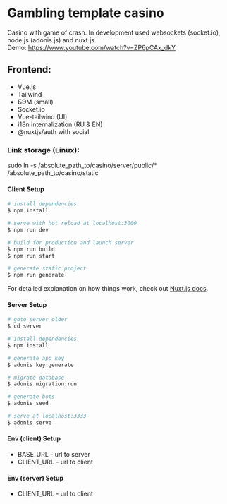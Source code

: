 # Gambling template casino

Casino with game of crash. In development used websockets (socket.io), node.js (adonis.js) and nuxt.js.  
Demo: https://www.youtube.com/watch?v=ZP6pCAx_dkY

## Frontend:

* Vue.js
* Tailwind
* БЭМ (small)
* Socket.io
* Vue-tailwind (UI)
* i18n internalization (RU & EN)
* @nuxtjs/auth with social

### Link storage (Linux):
sudo ln -s /absolute_path_to/casino/server/public/* /absolute_path_to/casino/static

#### Client Setup

```bash
# install dependencies
$ npm install

# serve with hot reload at localhost:3000
$ npm run dev

# build for production and launch server
$ npm run build
$ npm run start

# generate static project
$ npm run generate
```

For detailed explanation on how things work, check out [Nuxt.js docs](https://nuxtjs.org).

#### Server Setup

```bash
# goto server older
$ cd server

# install dependencies
$ npm install

# generate app key
$ adonis key:generate

# migrate database
$ adonis migration:run

# generate bots
$ adonis seed

# serve at localhost:3333
$ adonis serve
```

#### Env (client) Setup
* BASE_URL - url to server
* CLIENT_URL - url to client

#### Env (server) Setup
* CLIENT_URL - url to client
